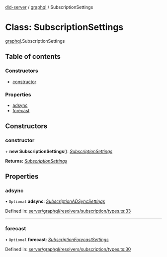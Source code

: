 [did-server](../README.md) / [graphql](../modules/graphql.md) / SubscriptionSettings

# Class: SubscriptionSettings

[graphql](../modules/graphql.md).SubscriptionSettings

## Table of contents

### Constructors

- [constructor](graphql.subscriptionsettings.md#constructor)

### Properties

- [adsync](graphql.subscriptionsettings.md#adsync)
- [forecast](graphql.subscriptionsettings.md#forecast)

## Constructors

### constructor

\+ **new SubscriptionSettings**(): [*SubscriptionSettings*](graphql.subscriptionsettings.md)

**Returns:** [*SubscriptionSettings*](graphql.subscriptionsettings.md)

## Properties

### adsync

• `Optional` **adsync**: [*SubscriptionADSyncSettings*](graphql.subscriptionadsyncsettings.md)

Defined in: [server/graphql/resolvers/subscription/types.ts:33](https://github.com/Puzzlepart/did/blob/4fe732f3/server/graphql/resolvers/subscription/types.ts#L33)

___

### forecast

• `Optional` **forecast**: [*SubscriptionForecastSettings*](graphql.subscriptionforecastsettings.md)

Defined in: [server/graphql/resolvers/subscription/types.ts:30](https://github.com/Puzzlepart/did/blob/4fe732f3/server/graphql/resolvers/subscription/types.ts#L30)
